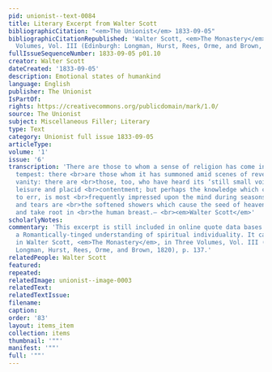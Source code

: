 ```yaml
---
pid: unionist--text-0084
title: Literary Excerpt from Walter Scott
bibliographicCitation: "<em>The Unionist</em> 1833-09-05"
bibliographicCitationRepublished: 'Walter Scott, <em>The Monastery</em>, in Three
  Volumes, Vol. III (Edinburgh: Longman, Hurst, Rees, Orme, and Brown, 1820), p. 137'
fullIssueSequenceNumber: 1833-09-05 p01.10
creator: Walter Scott
dateCreated: '1833-09-05'
description: Emotional states of humankind
language: English
publisher: The Unionist
IsPartOf: 
rights: https://creativecommons.org/publicdomain/mark/1.0/
source: The Unionist
subject: Miscellaneous Filler; Literary
type: Text
category: Unionist full issue 1833-09-05
articleType: 
volume: '1'
issue: '6'
transcription: 'There are those to whom a sense of religion has come in storm and
  tempest: there <br>are those whom it has summoned amid scenes of revelry and idle
  vanity: there are <br>those, too, who have heard its ‘still small voice’ amid rural
  leisure and placid <br>contentment; but perhaps the knowledge which causeth not
  to err, is most <br>frequently impressed upon the mind during seasons of affliction;
  and tears are <br>the softened showers which cause the seed of heaven to spring
  and take root in <br>the human breast.— <br><em>Walter Scott</em>'
scholarlyNotes: 
commentary: 'This excerpt is still included in online quote data bases today. It encapsulates
  a Romantically-tinged understanding of spiritual individuality. It can be found
  in Walter Scott, <em>The Monastery</em>, in Three Volumes, Vol. III (Edinburgh:
  Longman, Hurst, Rees, Orme, and Brown, 1820), p. 137.'
relatedPeople: Walter Scott
featured: 
repeated: 
relatedImage: unionist--image-0003
relatedText: 
relatedTextIssue: 
filename: 
caption: 
order: '83'
layout: items_item
collection: items
thumbnail: '""'
manifest: '""'
full: '""'
---
```

